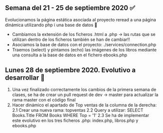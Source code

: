 ## Semana del 21 - 25 de septiembre 2020 :white_check_mark:
Evolucionamos la página estática asociada al proyecto reread a una página dinámica utilizando php i una base de datos :loudspeaker:
- Cambiamos la extensión de los ficheros .html a .php -> las rutas que se utilizan dentro de los ficheros también se han de cambiar!!
- Asociamos la base de datos con el proyecto: ./services/connection.php
- Traemos (select) y pintamos (echo) las imágenes de los libros mediante una consulta a la base de datos en el fichero ebooks.php

## Lunes 28 de septiembre 2020. Evolutivo a desarrollar :loudspeaker:
1. Una vez finalizado correctamente los cambios de la primera semana de clases, se ha de crear un pull request de dev -> master para actualizar la rama master con el código final
2. Hacer dinámico el apartado de Top ventas de la columna de la derecha:
2.1 Crear una nueva rama: topventas
2.2 Query a utilizar: SELECT Books.Title FROM Books WHERE Top = '1'
2.3 Se ha de implementar este evolutivo en los tres ficheros .php: index.php, libros.php y ebooks.php

